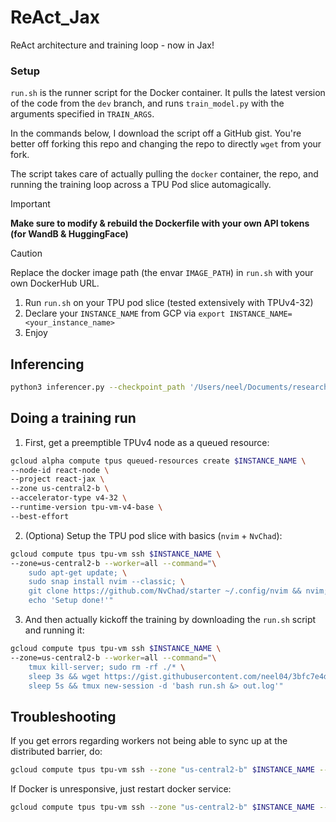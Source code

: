 # ReAct_Jax
ReAct architecture and training loop - now in Jax!

### Setup

`run.sh` is the runner script for the Docker container. It pulls the latest version of the code from the `dev` branch, and runs `train_model.py` with the arguments specified in `TRAIN_ARGS`.

In the commands below, I download the script off a GitHub gist. You're better off forking this repo and changing the repo to directly `wget` from your fork.

The script takes care of actually pulling the `docker` container, the repo, and running the training loop across a TPU Pod slice automagically.

> [!IMPORTANT]  
> **Make sure to modify & rebuild the Dockerfile with your own API tokens (for WandB & HuggingFace)**

> [!CAUTION]  
> Replace the docker image path (the envar `IMAGE_PATH`) in `run.sh` with your own DockerHub URL.

1. Run `run.sh` on your TPU pod slice (tested extensively with TPUv4-32)
2. Declare your `INSTANCE_NAME` from GCP via `export INSTANCE_NAME=<your_instance_name>`
3. Enjoy

## Inferencing

```bash
python3 inferencer.py --checkpoint_path '/Users/neel/Documents/research/ReAct_Jax/ReAct/outputs/model 5000.eqx' --num_blocks 3 --width 256 --n_heads 4 --seqlen 196  --prompt "Sam is sad because"
```

## Doing a training run

1. First, get a preemptible TPUv4 node as a queued resource:

```bash
gcloud alpha compute tpus queued-resources create $INSTANCE_NAME \
--node-id react-node \
--project react-jax \
--zone us-central2-b \
--accelerator-type v4-32 \
--runtime-version tpu-vm-v4-base \
--best-effort
```

2. (Optiona) Setup the TPU pod slice with basics (`nvim` + `NvChad`):

```bash
gcloud compute tpus tpu-vm ssh $INSTANCE_NAME \
--zone=us-central2-b --worker=all --command="\
    sudo apt-get update; \
    sudo snap install nvim --classic; \
    git clone https://github.com/NvChad/starter ~/.config/nvim && nvim; \
    echo 'Setup done!'"
```

3. And then actually kickoff the training by downloading the `run.sh` script and running it:

```bash
gcloud compute tpus tpu-vm ssh $INSTANCE_NAME \
--zone=us-central2-b --worker=all --command="\
    tmux kill-server; sudo rm -rf ./* \
    sleep 3s && wget https://gist.githubusercontent.com/neel04/3bfc7e4d9cd746829b7e72f1b6fac5de/raw/run.sh; \
    sleep 5s && tmux new-session -d 'bash run.sh &> out.log'"
```

## Troubleshooting

If you get errors regarding workers not being able to sync up at the distributed barrier, do:

```bash
gcloud compute tpus tpu-vm ssh --zone "us-central2-b" $INSTANCE_NAME --worker 'all' --project "react-jax" --command 'sudo docker system prune -f && sudo rm -rf ~/.cache;'
```

If Docker is unresponsive, just restart docker service:

```bash
gcloud compute tpus tpu-vm ssh --zone "us-central2-b" $INSTANCE_NAME --worker 'all' --project "react-jax" --command 'sudo systemctl restart docker'
```